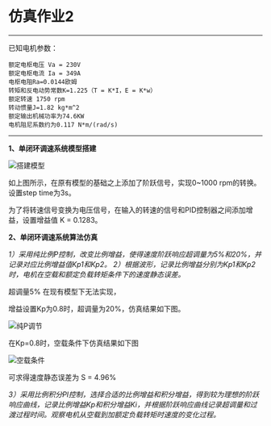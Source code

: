 # 仿真作业2



---
已知电机参数：
    
    额定电枢电压 Va = 230V
    额定电枢电流 Ia = 349A
    电枢电阻Ra=0.0144欧姆
    转矩和反电动势常数K=1.225（T = K*I，E = K*w）
    额定转速 1750 rpm
    转动惯量J=1.82 kg*m^2
    额定输出机械功率为74.6KW
    电机阻尼系数约为0.117 N*m/(rad/s)

---
**1、单闭环调速系统模型搭建**

![搭建模型](https://github.com/Chan-Sun/homework/blob/master/U201611953/picture/%E5%BB%BA%E6%A8%A1%E7%BB%93%E6%9E%9C.jpg)

如上图所示，在原有模型的基础之上添加了阶跃信号，实现0~1000 rpm的转换。设置step time为3s。

为了将转速信号变换为电压信号，在输入的转速的信号和PID控制器之间添加增益，设置增益值 K = 0.1283。

**2、单闭环调速系统算法仿真**

*1）采用纯比例P控制，改变比例增益，使得速度阶跃响应超调量为5%和20%，并记录对应比例增益值Kp1和Kp2。*
*2）根据波形，记录比例增益分别为Kp1和Kp2时，电机在空载和额定负载转矩条件下的速度静态误差。*

超调量5% 在现有模型下无法实现，

增益设置Kp为0.8时，超调量为20%，仿真结果如下图。

![纯P调节](https://github.com/Chan-Sun/homework/blob/master/U201611953/picture/20%25-P%E8%B0%83%E8%8A%82.jpg)

在Kp=0.8时，空载条件下仿真结果如下图

![空载条件](https://github.com/Chan-Sun/homework/blob/master/U201611953/picture/20%25-P%E7%A9%BA%E8%BD%BD.jpg)

可求得速度静态误差为 S = 4.96%

*3）采用比例积分PI控制，选择合适的比例增益和积分增益，得到较为理想的阶跃响应曲线，记录比例增益Kp和积分增益Ki，并根据阶跃响应曲线记录超调量和过渡过程时间。观察电机从空载到加额定负载转矩时速度的变化过程。*

